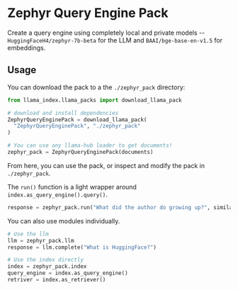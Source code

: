 # Zephyr Query Engine Pack

Create a query engine using completely local and private models -- `HuggingFaceH4/zephyr-7b-beta` for the LLM and `BAAI/bge-base-en-v1.5` for embeddings.

## Usage

You can download the pack to a the `./zephyr_pack` directory:

```python
from llama_index.llama_packs import download_llama_pack

# download and install dependencies
ZephyrQueryEnginePack = download_llama_pack(
  "ZephyrQueryEnginePack", "./zephyr_pack"
)

# You can use any llama-hub loader to get documents!
zephyr_pack = ZephyrQueryEnginePack(documents)
```

From here, you can use the pack, or inspect and modify the pack in `./zephyr_pack`.

The `run()` function is a light wrapper around `index.as_query_engine().query()`.

```python
response = zephyr_pack.run("What did the author do growing up?", similarity_top_k=2)
```

You can also use modules individually.

```python
# Use the llm
llm = zephyr_pack.llm
response = llm.complete("What is HuggingFace?")

# Use the index directly
index = zephyr_pack.index
query_engine = index.as_query_engine()
retriver = index.as_retriever()
```
